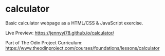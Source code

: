 # calculator
Basic calculator webpage as a HTML/CSS & JavaScript exercise. 

Live Preview: https://jennyyi78.github.io/calculator/

Part of The Odin Project Curriculum: https://www.theodinproject.com/courses/foundations/lessons/calculator
